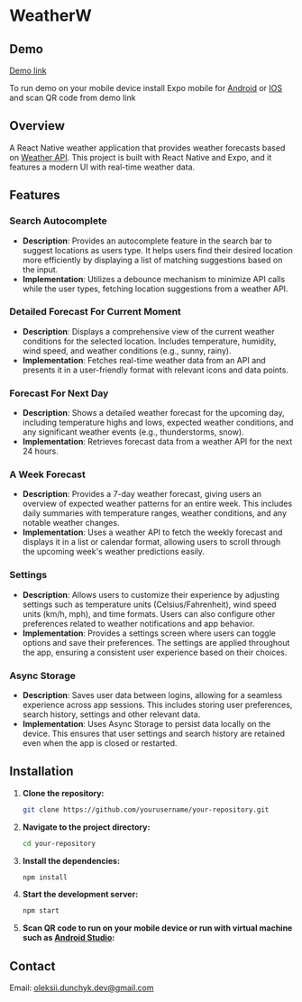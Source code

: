# WeatherW

## Demo

[Demo link](https://expo.dev/preview/update?message=Demo%20version%200.1&updateRuntimeVersion=1.0.0&createdAt=2024-08-30T08%3A16%3A11.333Z&slug=exp&projectId=114e98d2-deca-43d2-94a3-55ab190d323e&group=abb0eea3-28ac-4fb5-b340-fea763fa237a)

To run demo on your mobile device install Expo mobile for [Android](https://play.google.com/store/apps/details?id=host.exp.exponent) or [IOS](https://apps.apple.com/ua/app/expo-go/id982107779?l) and scan QR code from demo link
## Overview

A React Native weather application that provides weather forecasts based on [Weather API](https://www.weatherapi.com/). This project is built with React Native and Expo, and it features a modern UI with real-time weather data.

## Features

### **Search Autocomplete**
- **Description**: Provides an autocomplete feature in the search bar to suggest locations as users type. It helps users find their desired location more efficiently by displaying a list of matching suggestions based on the input.
- **Implementation**: Utilizes a debounce mechanism to minimize API calls while the user types, fetching location suggestions from a weather API.

### **Detailed Forecast For Current Moment**
- **Description**: Displays a comprehensive view of the current weather conditions for the selected location. Includes temperature, humidity, wind speed, and weather conditions (e.g., sunny, rainy).
- **Implementation**: Fetches real-time weather data from an API and presents it in a user-friendly format with relevant icons and data points.

### **Forecast For Next Day**
- **Description**: Shows a detailed weather forecast for the upcoming day, including temperature highs and lows, expected weather conditions, and any significant weather events (e.g., thunderstorms, snow).
- **Implementation**: Retrieves forecast data from a weather API for the next 24 hours.

### **A Week Forecast**
- **Description**: Provides a 7-day weather forecast, giving users an overview of expected weather patterns for an entire week. This includes daily summaries with temperature ranges, weather conditions, and any notable weather changes.
- **Implementation**: Uses a weather API to fetch the weekly forecast and displays it in a list or calendar format, allowing users to scroll through the upcoming week's weather predictions easily.

### **Settings**
- **Description**: Allows users to customize their experience by adjusting settings such as temperature units (Celsius/Fahrenheit), wind speed units (km/h, mph), and time formats. Users can also configure other preferences related to weather notifications and app behavior.
- **Implementation**: Provides a settings screen where users can toggle options and save their preferences. The settings are applied throughout the app, ensuring a consistent user experience based on their choices.

### **Async Storage**
- **Description**: Saves user data between logins, allowing for a seamless experience across app sessions. This includes storing user preferences, search history, settings and other relevant data.
- **Implementation**: Uses Async Storage to persist data locally on the device. This ensures that user settings and search history are retained even when the app is closed or restarted.

## Installation
1. **Clone the repository:**

    ```bash
    git clone https://github.com/yourusername/your-repository.git
    ```

2. **Navigate to the project directory:**

    ```bash
    cd your-repository
    ```

3. **Install the dependencies:**

    ```bash
    npm install
    ```

4. **Start the development server:**

    ```bash
    npm start
    ```

5. **Scan QR code to run on your mobile device or run with virtual machine such as [Android Studio](https://developer.android.com/studio):**

## Contact

Email: oleksii.dunchyk.dev@gmail.com
